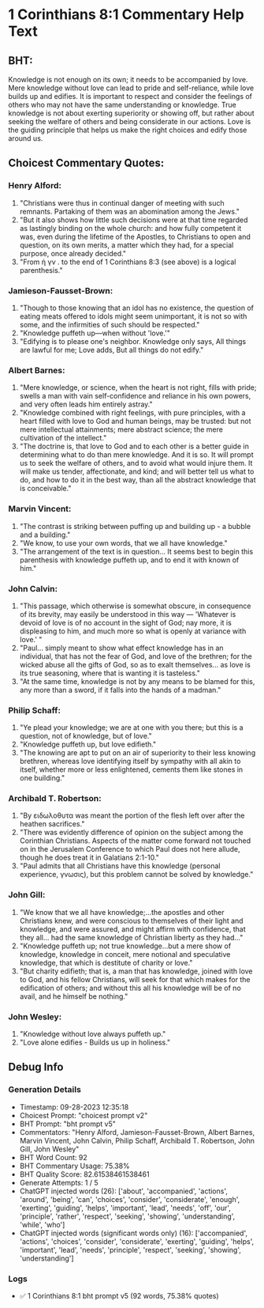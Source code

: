 # 1 Corinthians 8:1 Commentary Help Text

## BHT:
Knowledge is not enough on its own; it needs to be accompanied by love. Mere knowledge without love can lead to pride and self-reliance, while love builds up and edifies. It is important to respect and consider the feelings of others who may not have the same understanding or knowledge. True knowledge is not about exerting superiority or showing off, but rather about seeking the welfare of others and being considerate in our actions. Love is the guiding principle that helps us make the right choices and edify those around us.

## Choicest Commentary Quotes:
### Henry Alford:
1. "Christians were thus in continual danger of meeting with such remnants. Partaking of them was an abomination among the Jews."
2. "But it also shows how little such decisions were at that time regarded as lastingly binding on the whole church: and how fully competent it was, even during the lifetime of the Apostles, to Christians to open and question, on its own merits, a matter which they had, for a special purpose, once already decided."
3. "From ἡ γν . to the end of 1 Corinthians 8:3 (see above) is a logical parenthesis."

### Jamieson-Fausset-Brown:
1. "Though to those knowing that an idol has no existence, the question of eating meats offered to idols might seem unimportant, it is not so with some, and the infirmities of such should be respected."
2. "Knowledge puffeth up—when without 'love.'"
3. "Edifying is to please one's neighbor. Knowledge only says, All things are lawful for me; Love adds, But all things do not edify."

### Albert Barnes:
1. "Mere knowledge, or science, when the heart is not right, fills with pride; swells a man with vain self-confidence and reliance in his own powers, and very often leads him entirely astray."
2. "Knowledge combined with right feelings, with pure principles, with a heart filled with love to God and human beings, may be trusted: but not mere intellectual attainments; mere abstract science; the mere cultivation of the intellect."
3. "The doctrine is, that love to God and to each other is a better guide in determining what to do than mere knowledge. And it is so. It will prompt us to seek the welfare of others, and to avoid what would injure them. It will make us tender, affectionate, and kind; and will better tell us what to do, and how to do it in the best way, than all the abstract knowledge that is conceivable."

### Marvin Vincent:
1. "The contrast is striking between puffing up and building up - a bubble and a building."
2. "We know, to use your own words, that we all have knowledge."
3. "The arrangement of the text is in question... It seems best to begin this parenthesis with knowledge puffeth up, and to end it with known of him."

### John Calvin:
1. "This passage, which otherwise is somewhat obscure, in consequence of its brevity, may easily be understood in this way — 'Whatever is devoid of love is of no account in the sight of God; nay more, it is displeasing to him, and much more so what is openly at variance with love.' "
2. "Paul... simply meant to show what effect knowledge has in an individual, that has not the fear of God, and love of the brethren; for the wicked abuse all the gifts of God, so as to exalt themselves... as love is its true seasoning, where that is wanting it is tasteless."
3. "At the same time, knowledge is not by any means to be blamed for this, any more than a sword, if it falls into the hands of a madman."

### Philip Schaff:
1. "Ye plead your knowledge; we are at one with you there; but this is a question, not of knowledge, but of love."
2. "Knowledge puffeth up, but love edifieth."
3. "The knowing are apt to put on an air of superiority to their less knowing brethren, whereas love identifying itself by sympathy with all akin to itself, whether more or less enlightened, cements them like stones in one building."

### Archibald T. Robertson:
1. "By ειδωλοθυτα was meant the portion of the flesh left over after the heathen sacrifices."
2. "There was evidently difference of opinion on the subject among the Corinthian Christians. Aspects of the matter come forward not touched on in the Jerusalem Conference to which Paul does not here allude, though he does treat it in Galatians 2:1-10."
3. "Paul admits that all Christians have this knowledge (personal experience, γνωσις), but this problem cannot be solved by knowledge."

### John Gill:
1. "We know that we all have knowledge;...the apostles and other Christians knew, and were conscious to themselves of their light and knowledge, and were assured, and might affirm with confidence, that they all... had the same knowledge of Christian liberty as they had..."
2. "Knowledge puffeth up; not true knowledge...but a mere show of knowledge, knowledge in conceit, mere notional and speculative knowledge, that which is destitute of charity or love."
3. "But charity edifieth; that is, a man that has knowledge, joined with love to God, and his fellow Christians, will seek for that which makes for the edification of others; and without this all his knowledge will be of no avail, and he himself be nothing."

### John Wesley:
1. "Knowledge without love always puffeth up."
2. "Love alone edifies - Builds us up in holiness."


## Debug Info
### Generation Details
- Timestamp: 09-28-2023 12:35:18
- Choicest Prompt: "choicest prompt v2"
- BHT Prompt: "bht prompt v5"
- Commentators: "Henry Alford, Jamieson-Fausset-Brown, Albert Barnes, Marvin Vincent, John Calvin, Philip Schaff, Archibald T. Robertson, John Gill, John Wesley"
- BHT Word Count: 92
- BHT Commentary Usage: 75.38%
- BHT Quality Score: 82.61538461538461
- Generate Attempts: 1 / 5
- ChatGPT injected words (26):
	['about', 'accompanied', 'actions', 'around', 'being', 'can', 'choices', 'consider', 'considerate', 'enough', 'exerting', 'guiding', 'helps', 'important', 'lead', 'needs', 'off', 'our', 'principle', 'rather', 'respect', 'seeking', 'showing', 'understanding', 'while', 'who']
- ChatGPT injected words (significant words only) (16):
	['accompanied', 'actions', 'choices', 'consider', 'considerate', 'exerting', 'guiding', 'helps', 'important', 'lead', 'needs', 'principle', 'respect', 'seeking', 'showing', 'understanding']

### Logs
- ✅ 1 Corinthians 8:1 bht prompt v5 (92 words, 75.38% quotes)